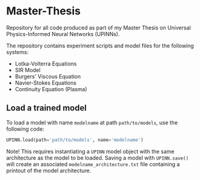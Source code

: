 # Master-Thesis
Repository for all code produced as part of my Master Thesis on Universal Physics-Informed Neural Networks (UPINNs).

The repository contains experiment scripts and model files for the following systems:
- Lotka-Volterra Equations
- SIR Model
- Burgers' Viscous Equation
- Navier-Stokes Equations
- Continuity Equation (Plasma)

## Load a trained model
To load a model with name ```modelname``` at path ```path/to/models```, use the following code:
```python
UPINN.load(path='path/to/models', name='modelname')
```

Note! This requires instantiating a ```UPINN``` model object with the same architecture as the model to be loaded. Saving a model with ```UPINN.save()``` will create an associated ```modelname_architecture.txt``` file containing a printout of the model architecture.